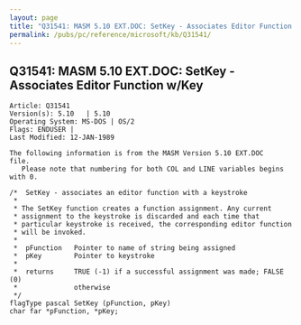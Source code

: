 ```yaml
---
layout: page
title: "Q31541: MASM 5.10 EXT.DOC: SetKey - Associates Editor Function w/Key"
permalink: /pubs/pc/reference/microsoft/kb/Q31541/
---
```


## Q31541: MASM 5.10 EXT.DOC: SetKey - Associates Editor Function w/Key

	Article: Q31541
	Version(s): 5.10   | 5.10
	Operating System: MS-DOS | OS/2
	Flags: ENDUSER |
	Last Modified: 12-JAN-1989
	
	The following information is from the MASM Version 5.10 EXT.DOC
	file.
	   Please note that numbering for both COL and LINE variables begins
	with 0.
	
	/*  SetKey - associates an editor function with a keystroke
	 *
	 * The SetKey function creates a function assignment. Any current
	 * assignment to the keystroke is discarded and each time that
	 * particular keystroke is received, the corresponding editor function
	 * will be invoked.
	 *
	 *  pFunction   Pointer to name of string being assigned
	 *  pKey        Pointer to keystroke
	 *
	 *  returns     TRUE (-1) if a successful assignment was made; FALSE (0)
	 *              otherwise
	 */
	flagType pascal SetKey (pFunction, pKey)
	char far *pFunction, *pKey;
